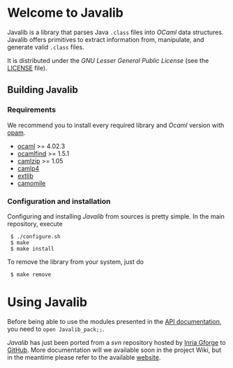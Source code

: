 # Welcome to Javalib

Javalib is a library that parses Java `.class` files into *OCaml* data
structures. Javalib offers primitives to extract information from,
manipulate, and generate valid `.class` files.

It is distributed under the *GNU Lesser General Public License* (see
the [LICENSE](LICENSE) file).

## Building Javalib

### Requirements

We recommend you to install every required library and *Ocaml* version with [opam](https://opam.ocaml.org/).

- [ocaml](http://caml.inria.fr/ocaml/release.en.html) >= 4.02.3
- [ocamlfind](http://projects.camlcity.org/projects/findlib.html) >= 1.5.1
- [camlzip](https://github.com/xavierleroy/camlzip) >= 1.05
- [camlp4](https://github.com/ocaml/camlp4)
- [extlib](https://github.com/ygrek/ocaml-extlib)
- [camomile](https://github.com/yoriyuki/Camomile)

### Configuration and installation

Configuring and installing *Javalib* from sources is pretty simple.
In the main repository, execute

     $ ./configure.sh
     $ make
     $ make install

To remove the library from your system, just do

     $ make remove

# Using Javalib

Before being able to use the modules presented in the [API documentation](http://javalib.gforge.inria.fr/javalib-api), you need to `open Javalib_pack;;`.

*Javalib* has just been ported from a *svn* repository hosted by [Inria Gforge](https://gforge.inria.fr/projects/javalib/) to [GitHub](https://github.com/javalib-team/javalib/). More documentation will we available soon in the project Wiki, but in the meantime please refer to the available [website](http://sawja.inria.fr/).
